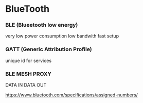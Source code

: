 # BlueTooth

### BLE (Blueetooth low energy)
very low power consumption
low bandwith
fast setup


### GATT (Generic Attribution Profile)

unique id for services



### BLE MESH PROXY

 DATA IN
 DATA OUT


https://www.bluetooth.com/specifications/assigned-numbers/
